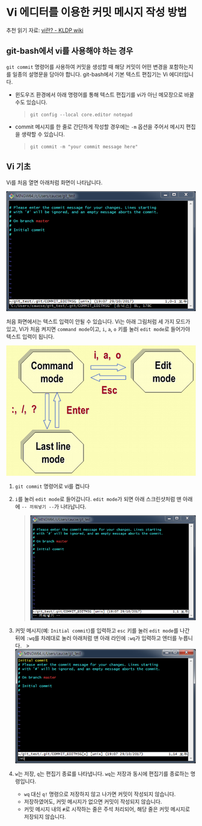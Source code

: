 # Vi 에디터를 이용한 커밋 메시지 작성 방법

추천 읽기 자료: [vi란? - KLDP wiki](https://wiki.kldp.org/KoreanDoc/html/Vim_Guide-KLDP/Vim_Guide-KLDP.html)

## git-bash에서 vi를 사용해야 하는 경우

`git commit` 명령어를 사용하여 커밋을 생성할 때 해당 커밋이 어떤 변경을 포함하는지를 일종의 설명문을 담아야 합니다. git-bash에서 기본 텍스트 편집기는 Vi 에디터입니다.


- 윈도우즈 환경에서 아래 명령어를 통해 텍스트 편집기를 vi가 아닌 메모장으로 바꿀 수도 있습니다.
  > `git config --local core.editor notepad`

- commit 메시지를 한 줄로 간단하게 작성할 경우에는 `-m` 옵션을 주어서 메시지 편집을 생략할 수 있습니다.
  > `git commit -m "your commit message here"`

## Vi 기초

Vi를 처음 열면 아래처럼 화면이 나타납니다.

![](images/git-commit-vi-first-look.PNG)

처음 화면에서는 텍스트 입력이 안될 수 있습니다. Vi는 아래 그림처럼 세 가지 모드가 있고, Vi가 처음 켜지면 `command mode`이고, `i`, `a`, `o` 키를 눌러 `edit mode`로 들어가야 텍스트 입력이 됩니다.

![](images/vi-mode-switching.PNG)

1. `git commit` 명령어로 vi를 켭니다
2. `i`를 눌러 `edit mode`로 들어갑니다. `edit mode`가 되면 아래 스크린샷처럼 맨 아래에 `-- 끼워넣기 --`가 나타납니다.
   > ![](images/git-commit-vi-insert-mode.PNG)

3. 커밋 메시지(예: `Initial commit`)를 입력하고 `esc` 키를 눌러 `edit mode`를 나간 뒤에 `:wq`를 차례대로 눌러 아래처럼 맨 아래 라인에 `:wq`가 입력하고 엔터를 누릅니다.
   > ![](images/git-commit-vi-wq.PNG)

4. `w`는 저장, `q`는 편집기 종료를 나타냅니다. `wq`는 저장과 동시에 편집기를 종료하는 명령입니다.

   - `wq` 대신 `q!` 명령으로 저장하지 않고 나가면 커밋이 작성되지 않습니다.
   - 저장하였어도, 커밋 메시지가 없으면 커밋이 작성되지 않습니다.
   - 커밋 메시지 내의 `#`로 시작하는 줄은 주석 처리되어, 해당 줄은 커밋 메시지로 저장되지 않습니다.
